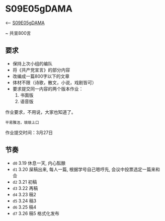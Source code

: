 # S09E05gDAMA
<-- [S09E05gDAMA](https://github.com/GC4WP/S09E05gDAMA)

~ 共宣800言

## 要求

- 保持上次小组的编队
- 将《共产党宣言》的部分内容
- 改编成一篇800字以下的文章
- 体材不限（诗歌，散文，小说，戏剧皆可）
- 要求提交同一内容的两个版本作业：
    1. 书面版
    2. 语音版

作业要求，不用说，大家也知道了。

    平易雅洁，琅琅上口

作业提交时间：3月27日

## 节奏

- `d0` 3.19 休息一天, 内心酝酿
- `d1` 3.20 屎稿出来, 每人一篇, 根据学号自己嗯哼先, 会议中投票选定一篇来和合
- `d2` 3.21 初稿
- `d3` 3.22 再稿
- `d4` 3.23 稿2
- `d5` 3.24 稿3
- `d6` 3.25 稿4
- `d7` 3.26 稿5 格式化发布


